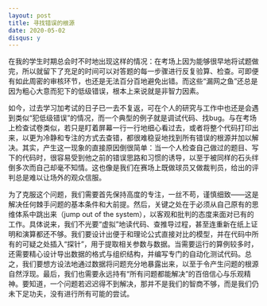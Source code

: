 ```yaml
---
layout: post
title: 寻找错误的根源
date: 2020-05-02
disqus: y
---
```


在我的学生时期总会时不时地出现这样的情况：在考场上因为能够很早地将试题做完，所以就留下了充足的时间可以对答题的每一步骤进行反复验算、检查。可即便有如此周密的审核环节，也还是无法百分百地避免出错。而这些“漏网之鱼”还总是因为粗心大意而犯下的低级错误，根本上来说就是非智力因素。

如今，过去学习加考试的日子已一去不复返，可在个人的研究与工作中也还是会遇到类似“犯低级错误”的情况，而一个典型的例子就是调试代码、找bug。与在考场上检查试卷类似，若只是盯着屏幕一行一行地细心看过去，或者将整个代码打印出来，以更为冷静和专注的方式去查错，都很难稳妥地找到所有错误的根源并加以解决。其实，产生这一现象的直接原因倒很简单：当一个人检查自己做过的题目、写下的代码时，很容易受到他之前的错误思路和习惯的诱导，以至于被同样的石头绊倒多次而自己却毫不知情。这也像是我们在赛场上既做球员又做裁判员，给出的评判总是难以让场外的观众信服。

为了克服这个问题，我们需要首先保持高度的专注，一丝不苟，谨慎细致——这是解决任何棘手问题的基本条件和大前提。然后，关键之处在于必须从自己原有的思维体系中跳出来（jump out of the system），以客观和批判的态度来面对已有的工作。具体说来，我们不光要“虚拟”地读代码、查推导过程，甚至连重新在纸上证明和演算都还不够。我们要设计出便于和理论公式直接对比的模型，并在代码中所有的可疑之处插入“探针”，用于提取相关参数与数据。当需要运行的算例较多时，还需要精心设计导出数据的格式与组织结构，并编写专门的自动化测试代码。总之，我们要想方设法地通过数据将问题充分地暴露出来，以至于令产生问题的根源自然浮现。最后，我们也需要永远持有“所有问题都能解决”的百倍信心与乐观精神。要知道，一个问题若迟迟得不到解决，那并不是我们的智商不够，而是我们仍未下足功夫，没有进行所有可能的尝试。
